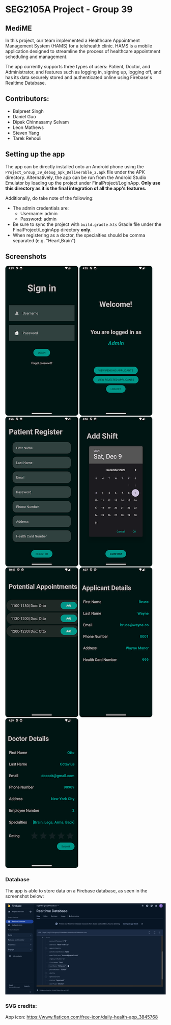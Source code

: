 # SEG2105A Project - Group 39
## MediME

In this project, our team implemented a Healthcare Appointment Management System (HAMS) for a telehealth clinic. HAMS is a mobile application designed to streamline the process of healthcare appointment scheduling and management. 

The app currently supports three types of users: Patient, Doctor, and Administrator, and features such as logging in, signing up, logging off, and has its data securely stored and authenticated online using Firebase's Realtime Database.

## Contributors:

- Balpreet Singh
- Daniel Guo
- Dipak Chinnasamy Selvam
- Leon Mathews
- Steven Yang
- Tarek Rehouli

## Setting up the app

The app can be directly installed onto an Android phone using the `Project_Group_39_debug_apk_Deliverable_2.apk` file under the APK directory. Alternatively, the app can be run from the Android Studio Emulator by loading up the project under FinalProject/LoginApp. **Only use this directory as it is the final integration of all the app's features.**

Additionally, do take note of the following:

- The admin credentials are:
  + Username: admin
  + Password: admin
- Be sure to sync the project with `build.gradle.kts` Gradle file under the FinalProject/LoginApp directory **only**.
- When registering as a doctor, the specialties should be comma separated (e.g. "Heart,Brain")

## Screenshots

![Screenshot of the Login page](Images/App%20Screenshots/Login.png)
![Screenshot of the Succesful Login page](Images/App%20Screenshots/Successful%20Login_Admin.png)
![Screenshot of the Patient Register page](Images/App%20Screenshots/Patient%20Register.png)
![Screenshot of the Date Picker page](Images/App%20Screenshots/Date%20Picker_Add%20Shift_Doctor.png)
![Screenshot of the See Potential Appointments page](Images/App%20Screenshots/See%20Potential%20Appointments_new.png)
![Screenshot of the See User Info page](Images/App%20Screenshots/See%20User%20Info_Admin.png)
![Screenshot of the See Doctor Info page](Images/App%20Screenshots/View%20Doctor%20Info_Rate%20Doctor.png)

### Database

The app is able to store data on a Firebase database, as seen in the screenshot below:

![Screenshot of the database in Firebase](Images/Firebase_Screenshot.png)


### SVG credits:

App icon: https://www.flaticon.com/free-icon/daily-health-app_3845768